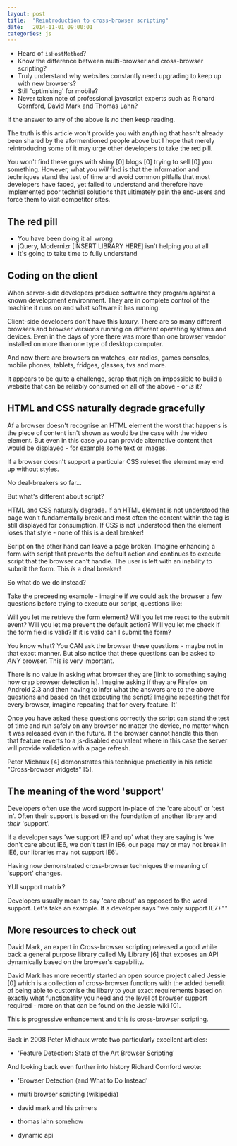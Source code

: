 ```yaml
---
layout: post
title:  "Reintroduction to cross-browser scripting"
date:   2014-11-01 09:00:01
categories: js
---
```


* Heard of `isHostMethod`?
* Know the difference between multi-browser and cross-browser scripting?
* Truly understand why websites constantly need upgrading to keep up with new browsers?
* Still 'optimising' for mobile?
* Never taken note of professional javascript experts such as Richard Cornford, David Mark and Thomas Lahn?

If the answer to any of the above is *no* then keep reading.

The truth is this article won't provide you with anything that hasn't already been shared by the aformentioned people above but I hope that merely reintroducing some of it may urge other developers to take the red pill.

You won't find these guys with shiny [0] blogs [0] trying to sell [0] you something. However, what you *will* find is that the information and techniques stand the test of time and avoid common pitfalls that most developers have faced, yet failed to understand and therefore have implemented poor technial solutions that ultimately pain the end-users and force them to visit competitor sites.

## The red pill

* You have been doing it all wrong
* jQuery, Modernizr [INSERT LIBRARY HERE] isn't helping you at all
* It's going to take time to fully understand

## Coding on the client

When server-side developers produce software they program against a known development environment. They are in complete control of the machine it runs on and what software it has running.

Client-side developers don't have this luxury. There are so many different browsers and browser versions running on different operating systems and devices. Even in the days of yore there was more than one browser vendor installed on more than one type of desktop computer.

And now there are browsers on watches, car radios, games consoles, mobile phones, tablets, fridges, glasses, tvs and more.

It appears to be quite a challenge, scrap that nigh on impossible to build a website that can be reliably consumed on all of the above - or *is* it?

## HTML and CSS naturally degrade gracefully

Af a browser doesn't recognise an HTML element the worst that happens is the piece of content isn't shown as would be the case with the video element. But even in this case you can provide alternative content that would be displayed - for example some text or images.

If a browser doesn't support a particular CSS ruleset the element may end up without styles.

No deal-breakers so far...

But what's different about script?


HTML and CSS naturally degrade. If an HTML element is not understood the page won't fundamentally break and most often the content within the tag is still displayed for consumption. If CSS is not understood then the element loses that style - none of this is a deal breaker!

Script on the other hand can leave a page broken. Imagine enhancing a form with script that prevents the default action and continues to execute script that the browser can't handle. The user is left with an inability to submit the form. This *is* a deal breaker!

So what do we do instead?

Take the preceeding example - imagine if we could ask the browser a few questions before trying to execute our script, questions like:

Will you let me retrieve the form element?
Will you let me react to the submit event?
Will you let me prevent the default action?
Will you let me check if the form field is valid?
If it is valid can I submit the form?

You know what? You CAN ask the browser these questions - maybe not in that exact manner. But also notice that these questions can be asked to *ANY* browser. This is very important.

There is no value in asking what browser they are [link to something saying how crap browser detection is]. Imagine asking if they are Firefox on Android 2.3 and then having to infer what the answers are to the above questions and based on that executing the script? Imagine repeating that for every browser, imagine repeating that for every feature. It'

Once you have asked these questions correctly the script can stand the test of time and run safely on any browser no matter the device, no matter when it was released even in the future. If the browser cannot handle this then that feature reverts to a js-disabled equivalent where in this case the server will provide validation with a page refresh.

Peter Michaux [4] demonstrates this technique practically in his article "Cross-browser widgets" [5].

## The meaning of the word 'support'

Developers often use the word support in-place of the 'care about' or 'test in'. Often their support is based on the foundation of another library and *their* 'support'.

If a developer says 'we support IE7 and up' what they are saying is 'we don't care about IE6, we don't test in IE6, our page may or may not break in IE6, our libraries may not support IE6'.

Having now demonstrated cross-browser techniques the meaning of 'support' changes.

YUI support matrix?

Developers usually mean to say 'care about' as opposed to the word support. Let's take an example. If a developer says "we only support IE7+""

## More resources to check out


David Mark, an expert in Cross-browser scripting released a good while back a general purpose library called My Library [6] that exposes an API dynamically based on the browser's capability.

David Mark has more recently started an open source project called Jessie [0] which is a collection of cross-browser functions with the added benefit of being able to customise the libary to your exact requirements based on exactly what functionality you need and the level of browser support required - more on that can be found on the Jessie wiki [0].



This is progressive enhancement and this is cross-browser scripting.

***********

Back in 2008 Peter Michaux wrote two particularly excellent articles:

* 'Feature Detection: State of the Art Browser Scripting'

And looking back even further into history Richard Cornford wrote:

* 'Browser Detection (and What to Do Instead'




* multi browser scripting (wikipedia)
* david mark and his primers
* thomas lahn somehow
* dynamic api